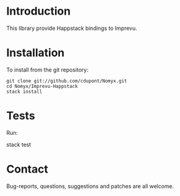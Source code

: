 
Introduction
============

This library provide Happstack bindings to Imprevu.

Installation
============

To install from the git repository:

    git clone git://github.com/cdupont/Nomyx.git
    cd Nomyx/Imprevu-Happstack
    stack install

Tests
====

Run:

   stack test

Contact
=======

Bug-reports, questions, suggestions and patches are all welcome.

